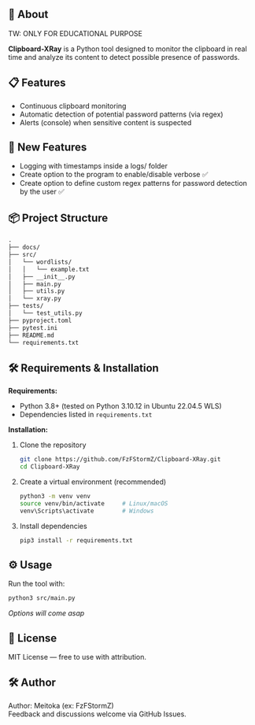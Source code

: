 ## 🚀 About

TW: ONLY FOR EDUCATIONAL PURPOSE

**Clipboard-XRay** is a Python tool designed to monitor the clipboard in real time and analyze its content to detect possible presence of passwords.


## 📋 Features

- Continuous clipboard monitoring
- Automatic detection of potential password patterns (via regex)
- Alerts (console) when sensitive content is suspected

## 📢 New Features

- Logging with timestamps inside a logs/ folder
- Create option to the program to enable/disable verbose ✅
- Create option to define custom regex patterns for password detection by the user ✅


## 📦 Project Structure

```md
.
├── docs/
├── src/
│   └── wordlists/
│   │   └── example.txt
│   ├── __init__.py
│   ├── main.py
│   ├── utils.py
│   └── xray.py
├── tests/
│   └── test_utils.py
├── pyproject.toml
├── pytest.ini
├── README.md
└── requirements.txt
```

## 🛠️ Requirements & Installation

**Requirements:**
- Python 3.8+ (tested on Python 3.10.12 in Ubuntu 22.04.5 WLS)
- Dependencies listed in `requirements.txt`

**Installation:**

1. Clone the repository
   ```bash
   git clone https://github.com/FzFStormZ/Clipboard-XRay.git
   cd Clipboard-XRay
   ```
2. Create a virtual environment (recommended)
   ```bash
   python3 -m venv venv
   source venv/bin/activate     # Linux/macOS
   venv\Scripts\activate        # Windows
   ```
3. Install dependencies
   ```bash
   pip3 install -r requirements.txt
   ```


## ⚙️ Usage

Run the tool with:
```bash
python3 src/main.py
```

*Options will come asap*


## 📄 License

MIT License — free to use with attribution.


## 🛠️ Author

Author: Meitoka (ex: FzFStormZ)  
Feedback and discussions welcome via GitHub Issues.

